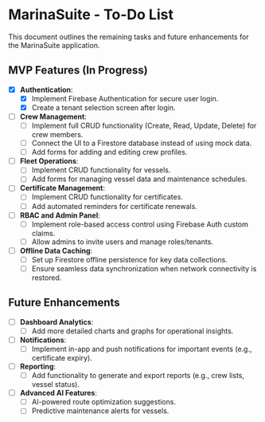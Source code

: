 # MarinaSuite - To-Do List

This document outlines the remaining tasks and future enhancements for the MarinaSuite application.

## MVP Features (In Progress)

-   [x] **Authentication**:
    -   [x] Implement Firebase Authentication for secure user login.
    -   [x] Create a tenant selection screen after login.
-   [ ] **Crew Management**:
    -   [ ] Implement full CRUD functionality (Create, Read, Update, Delete) for crew members.
    -   [ ] Connect the UI to a Firestore database instead of using mock data.
    -   [ ] Add forms for adding and editing crew profiles.
-   [ ] **Fleet Operations**:
    -   [ ] Implement CRUD functionality for vessels.
    -   [ ] Add forms for managing vessel data and maintenance schedules.
-   [ ] **Certificate Management**:
    -   [ ] Implement CRUD functionality for certificates.
    -   [ ] Add automated reminders for certificate renewals.
-   [ ] **RBAC and Admin Panel**:
    -   [ ] Implement role-based access control using Firebase Auth custom claims.
    -   [ ] Allow admins to invite users and manage roles/tenants.
-   [ ] **Offline Data Caching**:
    -   [ ] Set up Firestore offline persistence for key data collections.
    -   [ ] Ensure seamless data synchronization when network connectivity is restored.

## Future Enhancements

-   [ ] **Dashboard Analytics**:
    -   [ ] Add more detailed charts and graphs for operational insights.
-   [ ] **Notifications**:
    -   [ ] Implement in-app and push notifications for important events (e.g., certificate expiry).
-   [ ] **Reporting**:
    -   [ ] Add functionality to generate and export reports (e.g., crew lists, vessel status).
-   [ ] **Advanced AI Features**:
    -   [ ] AI-powered route optimization suggestions.
    -   [ ] Predictive maintenance alerts for vessels.
